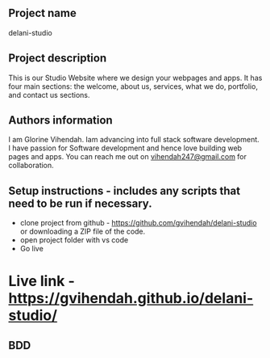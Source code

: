 ## Project name
delani-studio

## Project description
This is our Studio Website where we design your webpages and apps. It has four main sections:
the welcome, about us, services, what we do, portfolio, and contact us sections.

## Authors information
I am Glorine Vihendah. Iam advancing into full stack software development. I have passion for Software development and hence love building web pages and apps. You can reach me out on vihendah247@gmail.com for collaboration.

## Setup instructions - includes any scripts that need to be run if necessary.
- clone project from github - https://github.com/gvihendah/delani-studio or downloading a ZIP file of the code.
- open project folder with vs code
- Go live

# Live link - https://gvihendah.github.io/delani-studio/

## BDD
